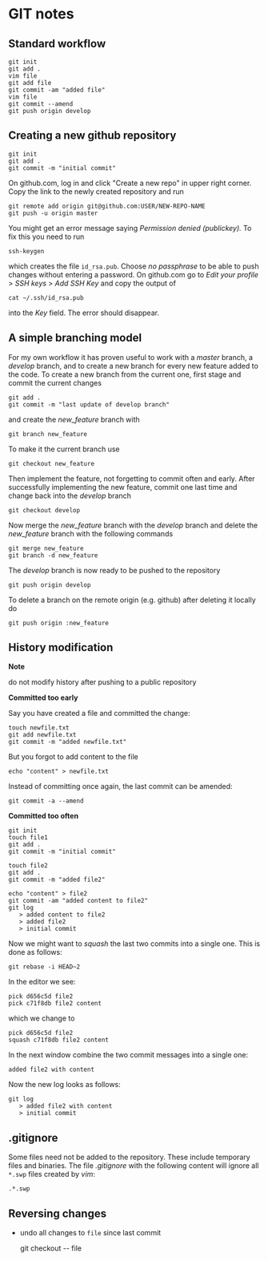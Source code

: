 # GIT notes

## Standard workflow

    git init
    git add .
    vim file
    git add file
    git commit -am "added file"
    vim file
    git commit --amend
    git push origin develop

## Creating a new github repository

    git init
    git add .
    git commit -m "initial commit"

On github.com, log in and click "Create a new repo" in upper right corner. Copy the link to the newly created repository and run

    git remote add origin git@github.com:USER/NEW-REPO-NAME
    git push -u origin master

You might get an error message saying *Permission denied (publickey).* To fix this you need to run 

    ssh-keygen

which creates the file `id_rsa.pub`. Choose *no passphrase* to be able to push changes without entering a password. On github.com go to *Edit your profile* > *SSH keys* > *Add SSH Key* and copy the output of

    cat ~/.ssh/id_rsa.pub

into the *Key* field. The error should disappear.



## A simple branching model

For my own workflow it has proven useful to work with a *master* branch, a *develop* branch, and to create a new branch for every new feature added to the code. To create a new branch from the current one, first stage and commit the current changes

    git add .
    git commit -m "last update of develop branch"

and create the *new_feature* branch with 

    git branch new_feature

To make it the current branch use

    git checkout new_feature

Then implement the feature, not forgetting to commit often and early. After successfully implementing the new feature, commit one last time and change back into the *develop* branch

    git checkout develop

Now merge the *new_feature* branch with the *develop* branch and delete the *new_feature* branch with the following commands

    git merge new_feature
    git branch -d new_feature

The *develop* branch is now ready to be pushed to the repository

    git push origin develop

To delete a branch on the remote origin (e.g. github) after deleting it locally do

    git push origin :new_feature 



## History modification

**Note**

do not modify history after pushing to a public repository

**Committed too early**

Say you have created a file and committed the change:

    touch newfile.txt
    git add newfile.txt
    git commit -m "added newfile.txt"

But you forgot to add content to the file

    echo "content" > newfile.txt

Instead of committing once again, the last commit can be amended:

    git commit -a --amend
    

**Committed too often**

    git init
    touch file1
    git add .
    git commit -m "initial commit"

    touch file2
    git add .
    git commit -m "added file2"
    
    echo "content" > file2
    git commit -am "added content to file2"
    git log
       > added content to file2
       > added file2
       > initial commit

Now we might want to *squash* the last two commits into a single one. This is done as follows:

    git rebase -i HEAD~2

In the editor we see:

    pick d656c5d file2
    pick c71f8db file2 content

which we change to

    pick d656c5d file2
    squash c71f8db file2 content

In the next window combine the two commit messages into a single one:

    added file2 with content

Now the new log looks as follows:

    git log
       > added file2 with content 
       > initial commit
        


## .gitignore

Some files need not be added to the repository. These include temporary files and binaries. The file *.gitignore* with the following content will ignore all `*.swp` files created by *vim*:

    .*.swp

    
## Reversing changes

* undo all changes to `file` since last commit

    git checkout -- file



